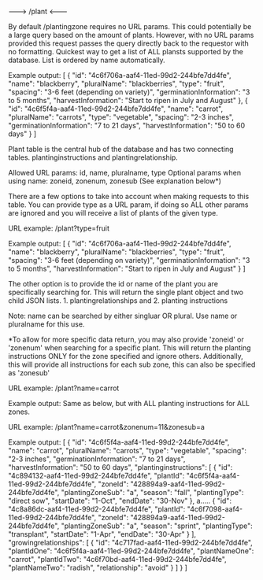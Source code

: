 ---> /plant <---

By default /plantingzone requires no URL params. This could potentially be a large query based on the amount of plants. However, with no URL params provided this request passes the query directly back to the requestor with no formatting. Quickest way to get a list of ALL plansts supported by the database. List is ordered by name automatically.

Example output:
[
    {
        "id": "4c6f706a-aaf4-11ed-99d2-244bfe7dd4fe",
        "name": "blackberry",
        "pluralName": "blackberries",
        "type": "fruit",
        "spacing": "3-6 feet (depending on variety)",
        "germinationInformation": "3 to 5 months",
        "harvestInformation": "Start to ripen in July and August"
    },
    {
        "id": "4c6f5f4a-aaf4-11ed-99d2-244bfe7dd4fe",
        "name": "carrot",
        "pluralName": "carrots",
        "type": "vegetable",
        "spacing": "2-3 inches",
        "germinationInformation": "7 to 21 days",
        "harvestInformation": "50 to 60 days"
    }
]

<blurb>
Plant table is the central hub of the database and has two connecting tables. plantinginstructions and plantingrelationship.

Allowed URL params: id, name, pluralname, type
Optional params when using name: zoneid, zonenum, zonesub (See explanation below*)

There are a few options to take into account when making requests to this table. You can provide type as a URL param, if doing so ALL other params are ignored and you will receive a list of plants of the given type.

URL example: /plant?type=fruit

Example output:
[
    {
        "id": "4c6f706a-aaf4-11ed-99d2-244bfe7dd4fe",
        "name": "blackberry",
        "pluralName": "blackberries",
        "type": "fruit",
        "spacing": "3-6 feet (depending on variety)",
        "germinationInformation": "3 to 5 months",
        "harvestInformation": "Start to ripen in July and August"
    }
]

The other option is to provide the id or name of the plant you are specifically searching for. This will return the single plant object and two child JSON lists. 1. plantingrelationships and 2. planting instructions

Note: name can be searched by either singluar OR plural. Use name or pluralname for this use.

*To allow for more specific data return, you may also provide 'zoneid' or 'zonenum' when searching for a specific plant. This will return the planting instructions ONLY for the zone specified and ignore others. Additionally, this will provide all instructions for each sub zone, this can also be specified as 'zonesub'

URL example: /plant?name=carrot

Example output:
Same as below, but with ALL planting instructions for ALL zones.


URL example: /plant?name=carrot&zonenum=11&zonesub=a

Example output:
[
    {
        "id": "4c6f5f4a-aaf4-11ed-99d2-244bfe7dd4fe",
        "name": "carrot",
        "pluralName": "carrots",
        "type": "vegetable",
        "spacing": "2-3 inches",
        "germinationInformation": "7 to 21 days",
        "harvestInformation": "50 to 60 days",
        "plantinginstructions": [
            {
                "id": "4c894132-aaf4-11ed-99d2-244bfe7dd4fe",
                "plantId": "4c6f5f4a-aaf4-11ed-99d2-244bfe7dd4fe",
                "zoneId": "428894a9-aaf4-11ed-99d2-244bfe7dd4fe",
                "plantingZoneSub": "a",
                "season": "fall",
                "plantingType": "direct sow",
                "startDate": "1-Oct",
                "endDate": "30-Nov"
            },
          a.....
            {
                "id": "4c8a86dc-aaf4-11ed-99d2-244bfe7dd4fe",
                "plantId": "4c6f7098-aaf4-11ed-99d2-244bfe7dd4fe",
                "zoneId": "428894a9-aaf4-11ed-99d2-244bfe7dd4fe",
                "plantingZoneSub": "a",
                "season": "sprint",
                "plantingType": "transplant",
                "startDate": "1-Apr",
                "endDate": "30-Apr"
            }
        ],
        "growingrelationships": [
            {
                "id": "4c717fad-aaf4-11ed-99d2-244bfe7dd4fe",
                "plantIdOne": "4c6f5f4a-aaf4-11ed-99d2-244bfe7dd4fe",
                "plantNameOne": "carrot",
                "plantIdTwo": "4c6f70bd-aaf4-11ed-99d2-244bfe7dd4fe",
                "plantNameTwo": "radish",
                "relationship": "avoid"
            }
        ]
    }
]